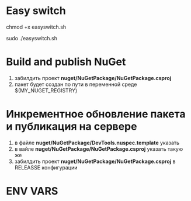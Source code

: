 # Easy switch
chmod +x easyswitch.sh

sudo ./easyswitch.sh

# Build and publish NuGet
1. забилдить проект **nuget/NuGetPackage/NuGetPackage.csproj**
2. пакет будет создан по пути в переменной среде $(MY_NUGET_REGISTRY)

# Инкрементное обновление пакета и публикация на сервере
1. в файле **nuget/NuGetPackage/DevTools.nuspec.template** указать <version/>
2. в вайле **nuget/NuGetPackage/NuGetPackage.csproj** указать такую же <Version/>
2. забилдить проект **nuget/NuGetPackage/NuGetPackage.csproj** в RELEASSE конфигурации

# ENV VARS
